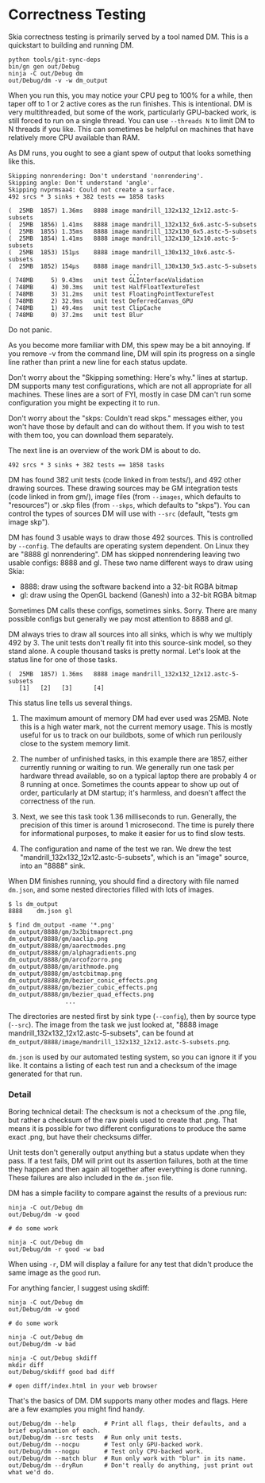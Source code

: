 Correctness Testing
===================

Skia correctness testing is primarily served by a tool named DM.
This is a quickstart to building and running DM.

<!--?prettify lang=sh?-->

    python tools/git-sync-deps
    bin/gn gen out/Debug
    ninja -C out/Debug dm
    out/Debug/dm -v -w dm_output

When you run this, you may notice your CPU peg to 100% for a while, then taper
off to 1 or 2 active cores as the run finishes.  This is intentional.  DM is
very multithreaded, but some of the work, particularly GPU-backed work, is
still forced to run on a single thread.  You can use `--threads N` to limit DM to
N threads if you like.  This can sometimes be helpful on machines that have
relatively more CPU available than RAM.

As DM runs, you ought to see a giant spew of output that looks something like this.
~~~
Skipping nonrendering: Don't understand 'nonrendering'.
Skipping angle: Don't understand 'angle'.
Skipping nvprmsaa4: Could not create a surface.
492 srcs * 3 sinks + 382 tests == 1858 tasks

(  25MB  1857) 1.36ms   8888 image mandrill_132x132_12x12.astc-5-subsets
(  25MB  1856) 1.41ms   8888 image mandrill_132x132_6x6.astc-5-subsets
(  25MB  1855) 1.35ms   8888 image mandrill_132x130_6x5.astc-5-subsets
(  25MB  1854) 1.41ms   8888 image mandrill_132x130_12x10.astc-5-subsets
(  25MB  1853) 151µs    8888 image mandrill_130x132_10x6.astc-5-subsets
(  25MB  1852) 154µs    8888 image mandrill_130x130_5x5.astc-5-subsets
                                  ...
( 748MB     5) 9.43ms   unit test GLInterfaceValidation
( 748MB     4) 30.3ms   unit test HalfFloatTextureTest
( 748MB     3) 31.2ms   unit test FloatingPointTextureTest
( 748MB     2) 32.9ms   unit test DeferredCanvas_GPU
( 748MB     1) 49.4ms   unit test ClipCache
( 748MB     0) 37.2ms   unit test Blur
~~~
Do not panic.

As you become more familiar with DM, this spew may be a bit annoying. If you
remove -v from the command line, DM will spin its progress on a single line
rather than print a new line for each status update.

Don't worry about the "Skipping something: Here's why." lines at startup.  DM
supports many test configurations, which are not all appropriate for all
machines.  These lines are a sort of FYI, mostly in case DM can't run some
configuration you might be expecting it to run.

Don't worry about the "skps: Couldn't read skps." messages either, you won't
have those by default and can do without them. If you wish to test with them
too, you can download them separately.

The next line is an overview of the work DM is about to do.
~~~
492 srcs * 3 sinks + 382 tests == 1858 tasks
~~~

DM has found 382 unit tests (code linked in from tests/), and 492 other drawing
sources.  These drawing sources may be GM integration tests (code linked in
from gm/), image files (from `--images`, which defaults to "resources") or .skp
files (from `--skps`, which defaults to "skps").  You can control the types of
sources DM will use with `--src` (default, "tests gm image skp").

DM has found 3 usable ways to draw those 492 sources.  This is controlled by
`--config`. The defaults are operating system dependent. On Linux they are "8888 gl nonrendering".
DM has skipped nonrendering leaving two usable configs:
8888 and gl.  These two name different ways to draw using Skia:

  -    8888: draw using the software backend into a 32-bit RGBA bitmap
  -    gl:  draw using the OpenGL backend (Ganesh) into a 32-bit RGBA bitmap

Sometimes DM calls these configs, sometimes sinks.  Sorry.  There are many
possible configs but generally we pay most attention to 8888 and gl.

DM always tries to draw all sources into all sinks, which is why we multiply
492 by 3.  The unit tests don't really fit into this source-sink model, so they
stand alone.  A couple thousand tasks is pretty normal.  Let's look at the
status line for one of those tasks.
~~~
(  25MB  1857) 1.36ms   8888 image mandrill_132x132_12x12.astc-5-subsets
   [1]   [2]   [3]      [4]
~~~

This status line tells us several things.

  1. The maximum amount of memory DM had ever used was 25MB. Note this is a 
  high water mark, not the current memory usage.  This is mostly useful for us 
  to track on our buildbots, some of which run perilously close to the system 
  memory limit.

  2. The number of unfinished tasks, in this example there are 1857, either
  currently running or waiting to run.  We generally run one task per hardware
  thread available, so on a typical laptop there are probably 4 or 8 running at
  once.  Sometimes the counts appear to show up out of order, particularly at DM
  startup; it's harmless, and doesn't affect the correctness of the run.

  3. Next, we see this task took 1.36 milliseconds to run.  Generally, the 
  precision of this timer is around 1 microsecond.  The time is purely there for
  informational purposes, to make it easier for us to find slow tests.

  4. The configuration and name of the test we ran.  We drew the test
  "mandrill_132x132_12x12.astc-5-subsets", which is an "image" source, into an
  "8888" sink.

When DM finishes running, you should find a directory with file named `dm.json`,
and some nested directories filled with lots of images.
~~~
$ ls dm_output
8888    dm.json gl

$ find dm_output -name '*.png'
dm_output/8888/gm/3x3bitmaprect.png
dm_output/8888/gm/aaclip.png
dm_output/8888/gm/aarectmodes.png
dm_output/8888/gm/alphagradients.png
dm_output/8888/gm/arcofzorro.png
dm_output/8888/gm/arithmode.png
dm_output/8888/gm/astcbitmap.png
dm_output/8888/gm/bezier_conic_effects.png
dm_output/8888/gm/bezier_cubic_effects.png
dm_output/8888/gm/bezier_quad_effects.png
                ...
~~~

The directories are nested first by sink type (`--config`), then by source type (`--src`).
The image from the task we just looked at, "8888 image mandrill_132x132_12x12.astc-5-subsets",
can be found at `dm_output/8888/image/mandrill_132x132_12x12.astc-5-subsets.png`.

`dm.json` is used by our automated testing system, so you can ignore it if you
like.  It contains a listing of each test run and a checksum of the image
generated for that run.

### Detail <a name="digests"></a>
Boring technical detail: The checksum is not a checksum of the
.png file, but rather a checksum of the raw pixels used to create that .png.
That means it is possible for two different configurations to produce
the same exact .png, but have their checksums differ.

Unit tests don't generally output anything but a status update when they pass.
If a test fails, DM will print out its assertion failures, both at the time
they happen and then again all together after everything is done running.
These failures are also included in the `dm.json` file.

DM has a simple facility to compare against the results of a previous run:

<!--?prettify lang=sh?-->

    ninja -C out/Debug dm
    out/Debug/dm -w good

    # do some work

    ninja -C out/Debug dm
    out/Debug/dm -r good -w bad

When using `-r`, DM will display a failure for any test that didn't produce the
same image as the `good` run.

For anything fancier, I suggest using skdiff:

<!--?prettify lang=sh?-->

    ninja -C out/Debug dm
    out/Debug/dm -w good

    # do some work

    ninja -C out/Debug dm
    out/Debug/dm -w bad

    ninja -C out/Debug skdiff
    mkdir diff
    out/Debug/skdiff good bad diff

    # open diff/index.html in your web browser

That's the basics of DM.  DM supports many other modes and flags.  Here are a
few examples you might find handy.

<!--?prettify lang=sh?-->

    out/Debug/dm --help        # Print all flags, their defaults, and a brief explanation of each.
    out/Debug/dm --src tests   # Run only unit tests.
    out/Debug/dm --nocpu       # Test only GPU-backed work.
    out/Debug/dm --nogpu       # Test only CPU-backed work.
    out/Debug/dm --match blur  # Run only work with "blur" in its name.
    out/Debug/dm --dryRun      # Don't really do anything, just print out what we'd do.


